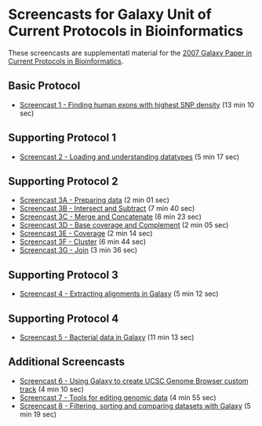 # Screencasts for Galaxy Unit of Current Protocols in Bioinformatics

These screencasts are supplementatl material for the  [2007 Galaxy Paper in Current Protocols in Bioinformatics](http://onlinelibrary.wiley.com/doi/10.1002/0471250953.bi1005s19/abstract).

## Basic Protocol
* [Screencast 1 - Finding human exons with highest SNP density](http://screencast.g2.bx.psu.edu/CPB2007/CPB_Screencast_1.mov) (13 min 10 sec)

## Supporting Protocol 1
* [Screencast 2 - Loading and understanding datatypes](http://screencast.g2.bx.psu.edu/CPB2007/CPB_Screencast_2.mov) (5 min 17 sec)

## Supporting Protocol 2
* [Screencast 3A - Preparing data](http://screencast.g2.bx.psu.edu/CPB2007/CPB_Screencast_3A.mov) (2 min 01 sec)
* [Screencast 3B - Intersect and Subtract](http://screencast.g2.bx.psu.edu/CPB2007/CPB_Screencast_3B.mov) (7 min 40 sec)
* [Screencast 3C - Merge and Concatenate](http://screencast.g2.bx.psu.edu/CPB2007/CPB_Screencast_3C.mov) (6 min 23 sec)
* [Screencast 3D - Base coverage and Complement](http://screencast.g2.bx.psu.edu/CPB2007/CPB_Screencast_3D.mov) (2 min 05 sec)
* [Screencast 3E - Coverage](http://screencast.g2.bx.psu.edu/CPB2007/CPB_Screencast_3E.mov) (2 min 14 sec)
* [Screencast 3F - Cluster](http://screencast.g2.bx.psu.edu/CPB2007/CPB_Screencast_3F.mov) (6 min 44 sec)
* [Screencast 3G - Join](http://screencast.g2.bx.psu.edu/CPB2007/CPB_Screencast_3G.mov) (3 min 36 sec)

## Supporting Protocol 3
* [Screencast 4 - Extracting alignments in Galaxy](http://screencast.g2.bx.psu.edu/CPB2007/CPB_Screencast_4.mov) (5 min 12 sec)

## Supporting Protocol 4
* [Screencast 5 - Bacterial data in Galaxy](http://screencast.g2.bx.psu.edu/BacterialData.mov) (11 min 13 sec)

## Additional Screencasts
* [Screencast 6 - Using Galaxy to create UCSC Genome Browser custom track](http://screencast.g2.bx.psu.edu/customTrack.mov) (4 min 10 sec)
* [Screencast 7 - Tools for editing genomic data](http://screencast.g2.bx.psu.edu/GR2007/GR_Screencast_4.mov) (4 min 55 sec)
* [Screencast 8 - Filtering, sorting and comparing datasets with Galaxy](http://screencast.g2.bx.psu.edu/GR2007/GR_Screencast_5.mov) (5 min 19 sec)
